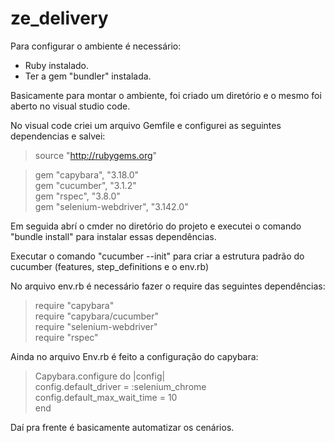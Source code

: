 # ze_delivery

Para configurar o ambiente é necessário:  

+ Ruby instalado.  
+ Ter a gem "bundler" instalada.  

Basicamente para montar o ambiente, foi criado um diretório e o mesmo foi aberto no visual studio code.

No visual code criei um arquivo Gemfile e configurei as seguintes dependencias e salvei:

> source "http://rubygems.org"  

> gem "capybara", "3.18.0"  
> gem "cucumber", "3.1.2"  
> gem "rspec", "3.8.0"  
> gem "selenium-webdriver", "3.142.0"  

Em seguida abrí o cmder no diretório do projeto e executei o comando "bundle install" para instalar essas dependências.

Executar o comando "cucumber --init" para criar a estrutura padrão do cucumber (features, step_definitions e o env.rb)

No arquivo env.rb é necessário fazer o require das seguintes dependências:

> require "capybara"  
> require "capybara/cucumber"  
> require "selenium-webdriver"  
> require "rspec"  

Ainda no arquivo Env.rb é feito a configuração do capybara:

> Capybara.configure do |config|  
>   config.default_driver = :selenium_chrome  
>   config.default_max_wait_time = 10  
> end  

Daí pra frente é basicamente automatizar os cenários.
